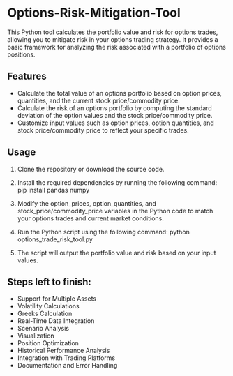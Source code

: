 # Options-Risk-Mitigation-Tool

This Python tool calculates the portfolio value and risk for options trades, allowing you to mitigate risk in your options trading strategy. It provides a basic framework for analyzing the risk associated with a portfolio of options positions.

## Features
- Calculate the total value of an options portfolio based on option prices, quantities, and the current stock price/commodity price.
- Calculate the risk of an options portfolio by computing the standard deviation of the option values and the stock price/commodity price.
- Customize input values such as option prices, option quantities, and stock price/commodity price to reflect your specific trades.

## Usage
1. Clone the repository or download the source code.

2. Install the required dependencies by running the following command:
    pip install pandas numpy

3. Modify the option_prices, option_quantities, and stock_price/commodity_price variables in the Python code to match your          options trades and current market conditions.

4. Run the Python script using the following command:
    python options_trade_risk_tool.py
    
5. The script will output the portfolio value and risk based on your input values.

## Steps left to finish:

- Support for Multiple Assets
- Volatility Calculations
- Greeks Calculation
- Real-Time Data Integration
- Scenario Analysis
- Visualization
- Position Optimization
- Historical Performance Analysis
- Integration with Trading Platforms
- Documentation and Error Handling
 
 
 
